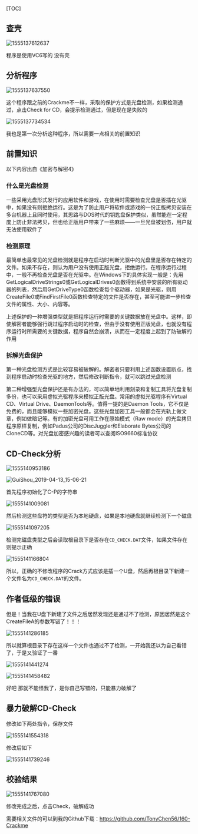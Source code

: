 [TOC]

## 查壳

![1555137612637](assets/1555137612637.png)

程序是使用VC6写的 没有壳

## 分析程序

![1555137637550](assets/1555137637550.png)

这个程序跟之前的Crackme不一样，采取的保护方式是光盘检测，如果检测通过，点击Check for CD，会提示检测通过，但是现在是失败的

![1555137734534](assets/1555137734534.png)

我也是第一次分析这种程序，所以需要一点相关的前置知识

## 前置知识

以下内容出自《加密与解密4》

### 什么是光盘检测

一些采用光盘形式发行的应用软件和游戏，在使用时需要检查光盘是否插在光驱中，如果没有则拒绝运行。这是为了防止用户将软件或游戏的一份正版拷贝安装在多台机器上且同时使用，其思路与DOS时代的钥匙盘保护类似，虽然能在一定程度上防止非法拷贝，但也给正版用户带来了一些麻烦——一旦光盘被划伤，用户就无法使用软件了

### 检测原理

最简单也最常见的光盘检测就是程序在启动时判断光驱中的光盘里是否存在特定的文件。如果不存在，则认为用户没有使用正版光盘，拒绝运行。在程序运行过程中，一般不再检查光盘是否在光驱中。在Windows下的具体实现一般是：先用GetLogicalDriveStrings0或GetLogicalDrives0函数得到系统中安装的所有驱动器的列表，然后用GetDriveType0函数检查每个驱动器，如果是光驱，则用CreateFile0或FindFirstFile0函数检查特定的文件是否存在，甚至可能进一步检查文件的属性、大小、内容等。

上述保护的一种增强类型就是把程序运行时需要的关键数据放在光盘中。这样，即使解密者能够强行跳过程序启动时的检查，但由于没有使用正版光盘，也就没有程序运行时所需要的关键数据，程序自然会崩溃，从而在一定程度上起到了防破解的作用

### 拆解光盘保护

第一种光盘检测方式是比较容易被破解的。解密者只要利用上述函数设置断点，找到程序启动时检查光驱的地方，然后修改判断指令，就可以跳过光盘检测

第二种增强型光盘保护还是有办法的，可以简单地利用刻录和复制工具将光盘复制多份，也可以采用虚拟光驱程序来模拟正版光盘。常用的虚拟光驱程序有Virtual CD、Virtual Drive、DaemonTools等。值得一提的是Daemon Tools，它不仅是免费的，而且能够模拟一些加密光盘。这些光盘加密工具一般都会在光轨上做文章，例如做暗记等。有的加密光盘可用工作在原始模式（Raw mode）的光盘拷贝程序原样复制，例如Padus公司的DiscJuggler和Elaborate Bytes公司的CloneCD等。对光盘加密感兴趣的读者可以查阅ISO9660标准协议

## CD-Check分析

![1555140953186](assets/1555140953186.png)

![GuiShou_2019-04-13_15-06-21](assets/GuiShou_2019-04-13_15-06-21.png)

首先程序初始化了C-P的字符串

![1555141009081](assets/1555141009081.png)

然后检测这些盘符的类型是否为本地硬盘，如果是本地硬盘就继续检测下一个磁盘

![1555141097205](assets/1555141097205.png)

检测完磁盘类型之后会读取根目录下是否存在`CD_CHECK.DAT`文件，如果文件存在则提示正确

![1555141166804](assets/1555141166804.png)

所以，正确的不修改程序的Crack方式应该是插一个U盘，然后再根目录下新建一个文件名为`CD_CHECK.DAT`的文件。

## 作者低级的错误

但是！当我在U盘下新建了文件之后居然发现还是通过不了检测，原因居然是这个CreateFileA的参数写错了！！！

![1555141286185](assets/1555141286185.png)

所以就算根目录下存在这样一个文件也通过不了检测，一开始我还以为自己看错了，于是又验证了一番

![1555141441274](assets/1555141441274.png)

![1555141458482](assets/1555141458482.png)

好吧 那就不能怪我了，是你自己写错的，只能暴力破解了

## 暴力破解CD-Check

修改如下两处指令，保存文件

![1555141554318](assets/1555141554318.png)

修改后如下

![1555141739246](assets/1555141739246.png)

## 校验结果

![1555141767080](assets/1555141767080.png)

修改完成之后，点击Check，破解成功

需要相关文件的可以到我的Github下载：https://github.com/TonyChen56/160-Crackme

